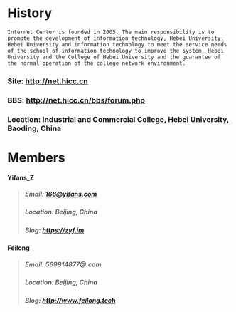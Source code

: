 # History
``Internet Center is founded in 2005. The main responsibility is to promote the development of information technology, Hebei University, Hebei University and information technology to meet the service needs of the school of information technology to improve the system, Hebei University and the College of Hebei University and the guarantee of the normal operation of the college network environment.``
### Site: http://net.hicc.cn
### BBS: http://net.hicc.cn/bbs/forum.php
### Location: Industrial and Commercial College, Hebei University, Baoding, China
# Members
#### Yifans_Z
> ##### Email: 168@yifans.com
> ##### Location: Beijing, China
> ##### Blog: https://zyf.im
#### Feilong
> ##### Email: 569914877@.com
> ##### Location: Beijing, China
> ##### Blog: http://www.feilong.tech
